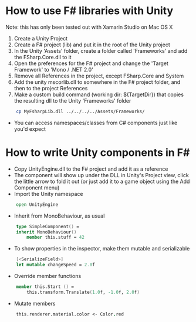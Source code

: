 How to use F# libraries with Unity
==================================

Note: this has only been tested out with Xamarin Studio on Mac OS X

1. Create a Unity Project
2. Create a F# project (lib) and put it in the root of the Unity project
3. In the Unity 'Assets' folder, create a folder called 'Frameworks' and add the FSharp.Core.dll to it
4. Open the preferences for the F# project and change the 'Target Framework' to 'Mono / .NET 2.0'
5. Remove all References in the project, except FSharp.Core and System
6. Add the unity mscorlib.dll to somewhere in the F# project folder, and then to the project References
7. Make a custom build command (working dir: ${TargetDir}) that copies the resulting dll to the Unity 'Frameworks' folder

```bash
    cp MyFsharpLib.dll ../../../../Assets/Frameworks/
```

* You can access namespaces/classes from C# components just like you'd expect

How to write Unity components in F#
===================================

* Copy UnityEngine.dll to the F# project and add it as a reference
* The component will show up under the DLL in Unity's Project view, click the little arrow to fold it out (or just add it to a game object using the Add Component menu)
* Import the Unity namespace

```fsharp
    open UnityEngine
```

* Inherit from MonoBehaviour, as usual

```fsharp
    type SimpleComponent() =
    inherit MonoBehaviour()
        member this.stuff = 42
```

* To show properties in the inspector, make them mutable and serializable

```fsharp
    [<SerializeField>]
    let mutable changeSpeed = 2.0f
```

* Override member functions

```fsharp
    member this.Start () = 
        this.transform.Translate(1.0f, -1.0f, 2.0f)
```

* Mutate members

```fsharp
    this.renderer.material.color <- Color.red
```

